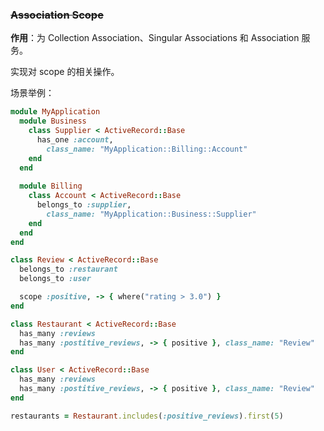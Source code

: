 ### ~~Association Scope~~

**作用**：为 Collection Association、Singular Associations 和 Association 服务。

实现对 scope 的相关操作。

场景举例：

```ruby
module MyApplication
  module Business
    class Supplier < ActiveRecord::Base
      has_one :account,
        class_name: "MyApplication::Billing::Account"
    end
  end
 
  module Billing
    class Account < ActiveRecord::Base
      belongs_to :supplier,
        class_name: "MyApplication::Business::Supplier"
    end
  end
end
```

```ruby
class Review < ActiveRecord::Base
  belongs_to :restaurant
  belongs_to :user

  scope :positive, -> { where("rating > 3.0") }
end

class Restaurant < ActiveRecord::Base
  has_many :reviews
  has_many :postitive_reviews, -> { positive }, class_name: "Review"
end

class User < ActiveRecord::Base
  has_many :reviews
  has_many :postitive_reviews, -> { positive }, class_name: "Review"
end
```

```ruby
restaurants = Restaurant.includes(:positive_reviews).first(5)
```
